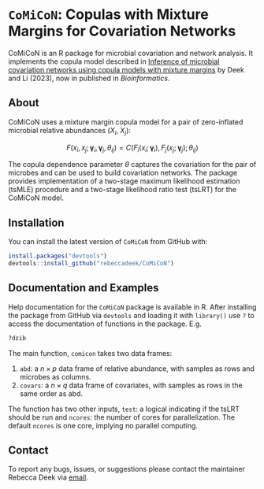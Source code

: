 
# `CoMiCoN`: Copulas with Mixture Margins for Covariation Networks

<!-- badges: start -->
<!-- badges: end -->

CoMiCoN is an R package for microbial covariation and network analysis. It implements the copula model described in [Inference of microbial covariation networks using copula models with mixture margins](https://academic.oup.com/bioinformatics/article/39/7/btad413/7209520) by Deek and Li (2023), now in published in *Bioinformatics*.

## About

CoMiCoN uses a mixture margin copula model for a pair of zero-inflated microbial relative abundances ($X_i$, $X_j$):

$$ F(x_i, x_j; \boldsymbol{\gamma}_i, \boldsymbol{\gamma}_j, \theta_{ij}) = C(F_i(x_i; \boldsymbol{\gamma}_i), F_j(x_j; \boldsymbol{\gamma}_j); \theta_{ij}) $$

The copula dependence parameter $\theta$ captures the covariation for the pair of microbes and can be used to build covariation networks. The package provides implementation of a two-stage maximum likelihood estimation (tsMLE) procedure and a two-stage likelihood ratio test (tsLRT) for the CoMiCoN model.

## Installation

You can install the latest version of `CoMiCoN` from GitHub with:

``` r
install.packages("devtools")
devtools::install_github("rebeccadeek/CoMiCoN")
```

## Documentation and Examples

Help documentation for the `CoMiCoN` package is available in R. After installing the package from GitHub via `devtools` and loading it with `library()` use `?` to access the documentation of functions in the package. E.g.

``` r
?dzib
```

The main function, `comicon` takes two data frames:

1. `abd`: a $n \times p$ data frame of relative abundance, with samples as rows and microbes as columns.
2. `covars`: a $n \times q$ data frame of covariates, with samples as rows in the same order as abd.

The function has two other inputs, `test`: a logical indicating if the tsLRT should be run and `ncores`: the number of cores for parallelization. The default `ncores` is one core, implying no parallel computing.

## Contact

To report any bugs, issues, or suggestions please contact the maintainer Rebecca Deek via [email](mailto:rdeek@pitt.edu).
